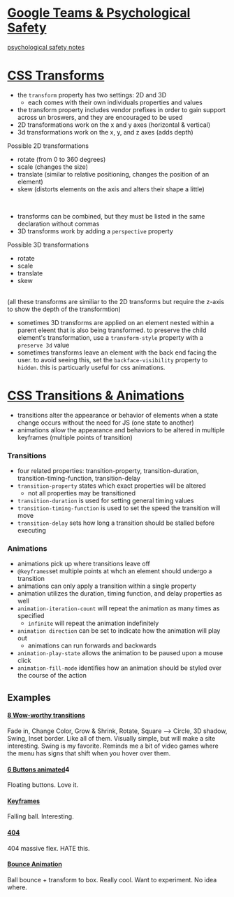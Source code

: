# [Google Teams & Psychological Safety](https://www.nytimes.com/2016/02/28/magazine/what-google-learned-from-its-quest-to-build-the-perfect-team.html)

[psychological safety notes](https://katyroffe.github.io/reading-notes/class-14b)

# [CSS Transforms](https://learn.shayhowe.com/advanced-html-css/css-transforms/)
- the `transform` property has two settings: 2D and 3D
  - each comes with their own individuals properties and values
- the transform property includes vendor prefixes in order to gain support across un broswers, and they are encouraged to be used
- 2D transformations work on the x and y axes (horizontal & vertical)
- 3d transformations work on the x, y, and z axes (adds depth)

Possible 2D transformations
- rotate (from 0 to 360 degrees)
- scale (changes the size)
- translate (similar to relative positioning, changes the position of an element)
- skew (distorts elements on the axis and alters their shape a little)
<br>

- transforms can be combined, but they must be listed in the same declaration without commas
- 3D transforms work by adding a `perspective` property

Possible 3D transformations
- rotate
- scale
- translate
- skew
<br>
(all these transforms are similiar to the 2D transforms but require the z-axis to show the depth of the transformtion)
<br>

- sometimes 3D transforms are applied on an element nested within a parent eleent that is also being transformed. to preserve the child element's transformation, use a `transform-style` property with a `preserve 3d` value
- sometimes transforms leave an element with the back end facing the user. to avoid seeing this, set the `backface-visibility` property to `hidden`.  this is particuarly useful for css animations.

# [CSS Transitions & Animations](http://learn.shayhowe.com/advanced-html-css/transitions-animations/)
- transitions alter the appearance or behavior of elements when a state change occurs without the need for JS (one state to another)
- animations allow the appearance and behaviors to be altered in multiple keyframes (multiple points of transition)

### Transitions
- four related properties: transition-property, transition-duration, transition-timing-function, transition-delay
- `transition-property` states which exact properties will be altered
    - not all properties may be transitioned
- `transition-duration` is used for setting general timing values
- `transition-timing-function` is used to set the speed the transition will move
- `transition-delay` sets how long a transition should be stalled before executing

### Animations
- animations pick up where transitions leave off
- `@keyframes`set multiple points at whch an element should undergo a transition
- animations can only apply a transition within a single property
- animation utilizes the duration, timing function, and delay properties as well
- `animation-iteration-count` will repeat the animation as many times as specified
    - `infinite` will repeat the animation indefinitely
- `animation direction` can be set to indicate how the animation will play out
    - animations can run forwards and backwards
- `animation-play-state` allows the animation to be paused upon a mouse click
- `animation-fill-mode` identifies how an animation should be styled over the course of the action


## Examples

#### [8 Wow-worthy transitions](http://www.webdesignerdepot.com/2014/05/8-simple-css3-transitions-that-will-wow-your-users)
Fade in, Change Color, Grow & Shrink, Rotate, Square --> Circle, 3D shadow, Swing, Inset border.
Like all of them. Visually simple, but will make a site interesting. Swing is my favorite. Reminds me a bit of video games where the menu has signs that shift when you hover over them. 

#### [6 Buttons animated](http://codepen.io/retyui/pen/ByoaXV)4
Floating buttons. Love it.

#### [Keyframes](http://codepen.io/akshaychauhan/pen/oAfae)
Falling ball. Interesting.

#### [404](http://codepen.io/kieranfivestars/pen/MYdQxX)
404 massive flex. HATE this. 

#### [Bounce Animation](http://codepen.io/dp_lewis/pen/gCfBv)
Ball bounce + transform to box. Really cool. Want to experiment. No idea where.